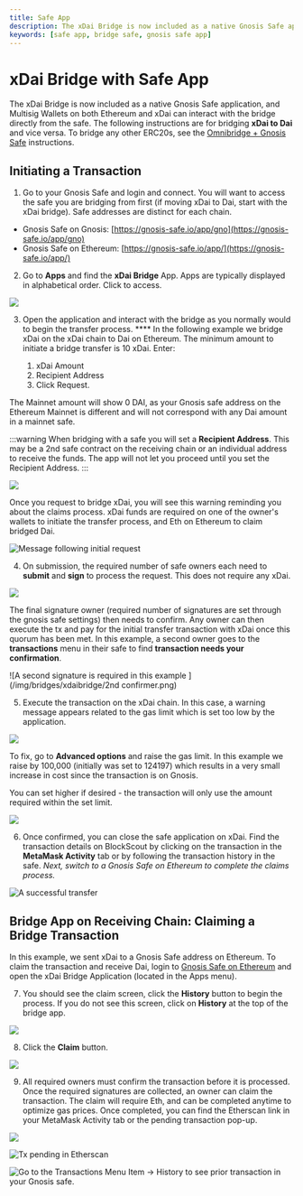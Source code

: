 ```yaml
---
title: Safe App
description: The xDai Bridge is now included as a native Gnosis Safe application, and Multisig Wallets on both Ethereum and xDai can interact with the bridge directly from the safe.
keywords: [safe app, bridge safe, gnosis safe app]
---
```


# xDai Bridge with Safe App

The xDai Bridge is now included as a native Gnosis Safe application, and Multisig Wallets on both Ethereum and xDai can interact with the bridge directly from the safe. The following instructions are for bridging **xDai to Dai** and vice versa. To bridge any other ERC20s, see the [Omnibridge + Gnosis Safe](/bridges/tutorials/using-omnibridge/safe) instructions.

## Initiating a Transaction

1. Go to your Gnosis Safe and login and connect. You will want to access the safe you are bridging from first (if moving xDai to Dai, start with the xDai bridge). Safe addresses are distinct for each chain.

* Gnosis Safe on Gnosis: [https://gnosis-safe.io/app/gno](https://gnosis-safe.io/app/gno)
* Gnosis Safe on Ethereum: [https://gnosis-safe.io/app/](https://gnosis-safe.io/app/)

2. Go to **Apps** and find the **xDai Bridge** App. Apps are typically displayed in alphabetical order. Click to access.

![](/img/bridges/xdaibridge/img1.png)

3. Open the application and interact with the bridge as you normally would to begin the transfer process. **** In the following example we bridge xDai on the xDai chain to Dai on Ethereum. The minimum amount to initiate a bridge transfer is 10 xDai. Enter:

    1. xDai Amount
    2. Recipient Address
    3. Click Request.

The Mainnet amount will show 0 DAI, as your Gnosis safe address on the Ethereum Mainnet is different and will not correspond with any Dai amount in a mainnet safe.

:::warning
When bridging with a safe you will set a **Recipient Address**. This may be a 2nd safe contract on the receiving chain or an individual address to receive the funds. The app will not let you proceed until you set the Recipient Address.
:::

![](/img/bridges/xdaibridge/set-recipient-address.png)

Once you request to bridge xDai, you will see this warning reminding you about the claims process. xDai funds are required on one of the owner's wallets to initiate the transfer process, and Eth on Ethereum to claim bridged Dai.

![Message following initial request](/img/bridges/xdaibridge/confirm-warning.png)

4. On submission, the required number of safe owners each need to **submit** and **sign** to process the request. This does not require any xDai.

![](/img/bridges/xdaibridge/submit-and-sign.png)

The final signature owner (required number of signatures are set through the gnosis safe settings) then needs to confirm. Any owner can then execute the tx and pay for the initial transfer transaction with xDai once this quorum has been met. In this example, a second owner goes to the **transactions** menu in their safe to find **transaction needs your confirmation**.

![A second signature is required in this example ](/img/bridges/xdaibridge/2nd confirmer.png)

5. Execute the transaction on the xDai chain. In this case, a warning message appears related to the gas limit which is set too low by the application.

![](/img/bridges/xdaibridge/approve-tx-issue.png)

To fix, go to **Advanced options** and raise the gas limit. In this example we raise by 100,000 (initially was set to 124197) which results in a very small increase in cost since the transaction is on Gnosis.

You can set higher if desired - the transaction will only use the amount required within the set limit.

![](/img/bridges/xdaibridge/edit-gas-limit.png)

6. Once confirmed, you can close the safe application on xDai. Find the transaction details on BlockScout by clicking on the transaction in the **MetaMask Activity** tab or by following the transaction history in the safe. _Next, switch to a Gnosis Safe on Ethereum to complete the claims process._

![A successful transfer](/img/bridges/xdaibridge/blockscout-success.png)

## Bridge App on Receiving Chain: Claiming a Bridge Transaction

In this example, we sent xDai to a Gnosis Safe address on Ethereum. To claim the transaction and receive Dai, login to [Gnosis Safe on Ethereum](https://gnosis-safe.io/app/) and open the xDai Bridge Application (located in the Apps menu).

7. You should see the claim screen, click the **History** button to begin the process. If you do not see this screen, click on **History** at the top of the bridge app.

![](/img/bridges/xdaibridge/claim-screen-1.png)

8. Click the **Claim** button.

![](/img/bridges/xdaibridge/claim-screen-2.png)

9. All required owners must confirm the transaction before it is processed. Once the required signatures are collected, an owner can claim the transaction. The claim will require Eth, and can be completed anytime to optimize gas prices. Once completed, you can find the Etherscan link in your MetaMask Activity tab or the pending transaction pop-up.

![](/img/bridges/xdaibridge/to-view-on-etherscan.png)

![Tx pending in Etherscan](/img/bridges/xdaibridge/on-etherscan.png)

![Go to the Transactions Menu Item -> History to see prior transaction in your Gnosis safe.](/img/bridges/xdaibridge/transaction-history.png)
